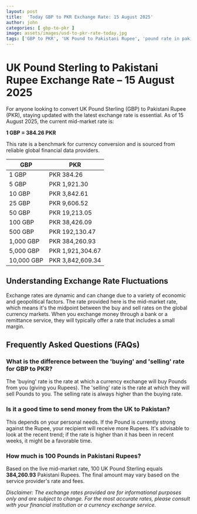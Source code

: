 ```yaml
---
layout: post
title:  'Today GBP to PKR Exchange Rate: 15 August 2025'
author: john
categories: [ gbp-to-pkr ]
image: assets/images/usd-to-pkr-rate-today.jpg
tags: ['GBP to PKR', 'UK Pound to Pakistani Rupee', 'pound rate in pakistan', 'great britain pound to pkr', 'uk to pakistan money transfer']
---
```


# UK Pound Sterling to Pakistani Rupee Exchange Rate – 15 August 2025

For anyone looking to convert UK Pound Sterling (GBP) to Pakistani Rupee (PKR), staying updated with the latest exchange rate is essential. As of 15 August 2025, the current mid-market rate is:

**1 GBP = 384.26 PKR**

This rate is a benchmark for currency conversion and is sourced from reliable global financial data providers.

| GBP | PKR |
| --- | --- |
| 1 GBP | PKR 384.26 |
| 5 GBP | PKR 1,921.30 |
| 10 GBP | PKR 3,842.61 |
| 25 GBP | PKR 9,606.52 |
| 50 GBP | PKR 19,213.05 |
| 100 GBP | PKR 38,426.09 |
| 500 GBP | PKR 192,130.47 |
| 1,000 GBP | PKR 384,260.93 |
| 5,000 GBP | PKR 1,921,304.67 |
| 10,000 GBP | PKR 3,842,609.34 |


## Understanding Exchange Rate Fluctuations

Exchange rates are dynamic and can change due to a variety of economic and geopolitical factors. The rate provided here is the mid-market rate, which means it's the midpoint between the buy and sell rates on the global currency markets. When you exchange money through a bank or a remittance service, they will typically offer a rate that includes a small margin.

## Frequently Asked Questions (FAQs)

### What is the difference between the 'buying' and 'selling' rate for GBP to PKR?

The 'buying' rate is the rate at which a currency exchange will buy Pounds from you (giving you Rupees). The 'selling' rate is the rate at which they will sell Pounds to you. The selling rate is always higher than the buying rate.

### Is it a good time to send money from the UK to Pakistan?

This depends on your personal needs. If the Pound is currently strong against the Rupee, your recipient will receive more Rupees. It's advisable to look at the recent trend; if the rate is higher than it has been in recent weeks, it might be a favorable time.

### How much is 100 Pounds in Pakistani Rupees?

Based on the live mid-market rate, 100 UK Pound Sterling equals **384,260.93** Pakistani Rupees. The final amount may vary based on the service provider's rate and fees.



*Disclaimer: The exchange rates provided are for informational purposes only and are subject to change. For the most accurate rates, please consult with your financial institution or a currency exchange service.*
